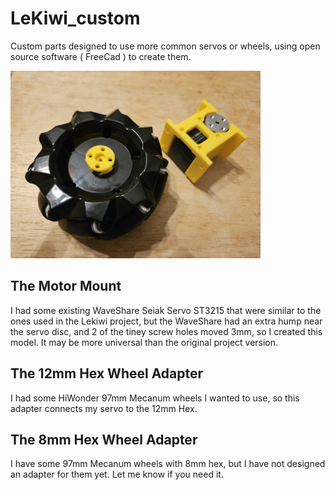 # LeKiwi_custom
Custom parts designed to use more common servos or wheels, using open source software ( FreeCad ) to create them.

<img src="media/Lekiwi_parts.jpg" alt="Model preview" width="400"/>

## The Motor Mount 
   I had some existing WaveShare Seiak Servo ST3215 that were similar to the ones used in the Lekiwi project, but the WaveShare had an extra hump near the servo disc, and 2 of the tiney screw holes moved 3mm, so I created this model. It may be more universal than the original project version.

## The 12mm Hex Wheel Adapter
   I had some HiWonder 97mm Mecanum wheels I wanted to use, so this adapter connects my servo to the 12mm Hex.

## The 8mm Hex Wheel Adapter
   I have some 97mm Mecanum wheels with 8mm hex, but I have not designed an adapter for them yet. Let me know if you need it.

